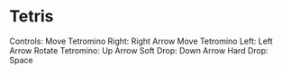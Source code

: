 # Tetris
Controls:
Move Tetromino Right: Right Arrow
Move Tetromino Left: Left Arrow
Rotate Tetromino: Up Arrow
Soft Drop: Down Arrow
Hard Drop: Space
